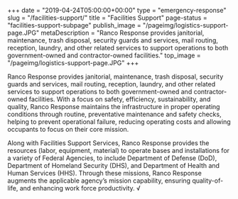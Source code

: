 +++
date = "2019-04-24T05:00:00+00:00"
type = "emergency-response"
slug = "/facilities-support/"
title = "Facilities Support"
page-status = "facilities-support-subpage"
publish_image = "/pageimg/logistics-support-page.JPG"
metaDescription = "Ranco Response provides janitorial, maintenance, trash disposal, security guards and services, mail routing, reception, laundry, and other related services to support operations to both government-owned and contractor-owned facilities."
top_image = "/pageimg/logistics-support-page.JPG"
+++

Ranco Response provides janitorial, maintenance, trash disposal, security guards and services, mail routing, reception, laundry, and other related services to support operations to both government-owned and contractor-owned facilities. With a focus on safety, efficiency, sustainability, and quality, Ranco Response maintains the infrastructure in proper operating conditions through routine, preventative maintenance and safety checks, helping to prevent operational failure, reducing operating costs and allowing occupants to focus on their core mission. 

Along with Facilities Support Services, Ranco Response provides the resources (labor, equipment, material) to operate bases and installations for a variety of Federal Agencies, to include Department of Defense (DoD), Department of Homeland Security (DHS), and Department of Health and Human Services (HHS). Through these missions, Ranco Response augments the applicable agency’s mission capability, ensuring quality-of-life, and enhancing work force productivity.
√